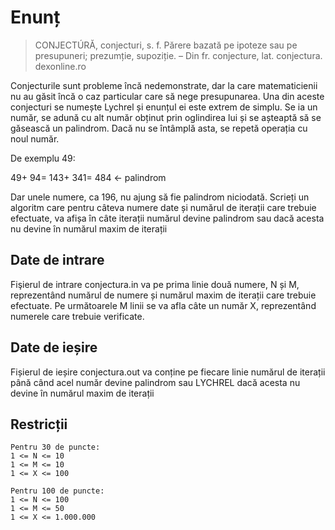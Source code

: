 # Enunț

> CONJECTÚRĂ, conjecturi, s. f. Părere bazată pe ipoteze sau pe presupuneri; prezumție, supoziție. – Din fr. conjecture, lat. conjectura.
dexonline.ro

Conjecturile sunt probleme încă nedemonstrate, dar la care matematicienii nu au găsit încă o caz particular care să nege presupunarea. Una din aceste conjecturi se numește Lychrel și enunțul ei este extrem de simplu. Se ia un număr, se adună cu alt număr obținut prin oglindirea lui și se așteaptă să se găsească un palindrom. Dacă nu se întâmplă asta, se repetă operația cu noul număr.

De exemplu 49:

49+
94=
143+
341=
484 <- palindrom

Dar unele numere, ca 196, nu ajung să fie palindrom niciodată. Scrieți un algoritm care pentru câteva numere date și numărul de iterații care trebuie efectuate, va afișa în câte iterații numărul devine palindrom sau dacă acesta nu devine în numărul maxim de iterații


## Date de intrare
Fişierul de intrare conjectura.in va pe prima linie două numere, N și M, reprezentând numărul de numere și numărul maxim de iterații care trebuie efectuate. Pe următoarele M linii se va afla câte un număr X, reprezentând numerele care trebuie verificate.

## Date de ieșire
Fișierul de ieșire conjectura.out va conține pe fiecare linie numărul de iterații până când acel număr devine palindrom sau LYCHREL dacă acesta nu devine în numărul maxim de iterații

## Restricții

```
Pentru 30 de puncte:
1 <= N <= 10
1 <= M <= 10
1 <= X <= 100

Pentru 100 de puncte:
1 <= N <= 100
1 <= M <= 50
1 <= X <= 1.000.000
```

